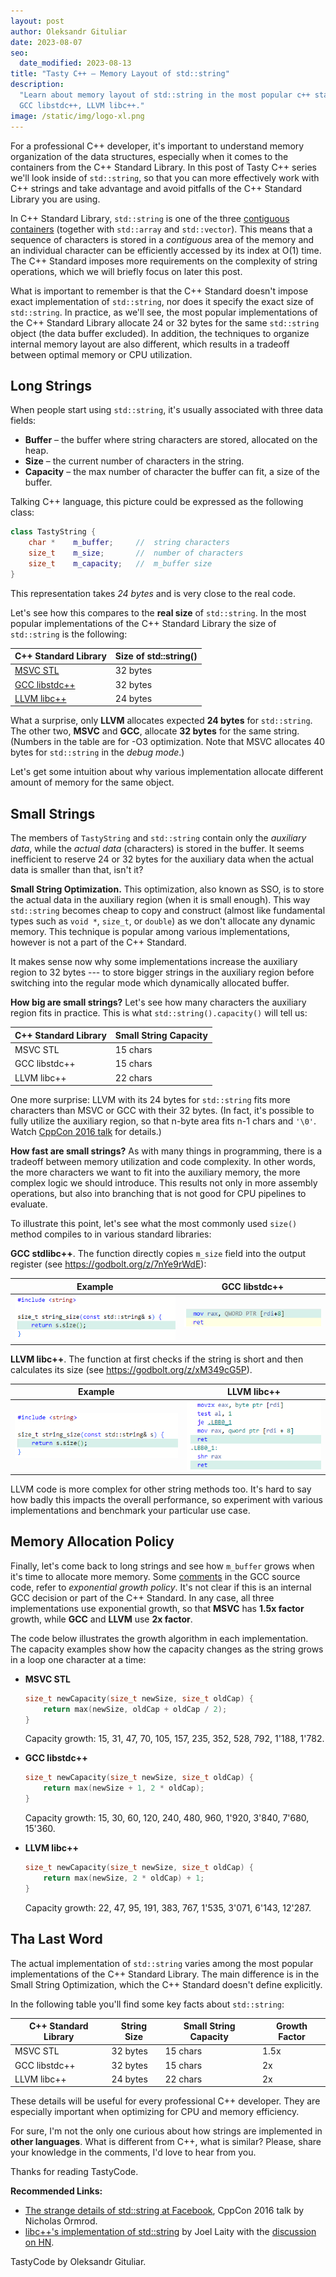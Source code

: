 ```yaml
---
layout: post
author: Oleksandr Gituliar
date: 2023-08-07
seo:
  date_modified: 2023-08-13
title: "Tasty C++ – Memory Layout of std::string"
description:
  "Learn about memory layout of std::string in the most popular c++ standard libraries: MSVC STL,
  GCC libstdc++, LLVM libc++."
image: /static/img/logo-xl.png
---
```


For a professional C++ developer, it's important to understand memory organization of the data
structures, especially when it comes to the containers from the C++ Standard Library. In this post
of Tasty C++ series we'll look inside of `std::string`, so that you can more effectively work with
C++ strings and take advantage and avoid pitfalls of the C++ Standard Library you are using.

In C++ Standard Library, `std::string` is one of the three [contiguous
containers](https://en.cppreference.com/w/cpp/named_req/ContiguousContainer) (together with
`std::array` and `std::vector`). This means that a sequence of characters is stored in a
_contiguous_ area of the memory and an individual character can be efficiently accessed by its index
at O(1) time. The C++ Standard imposes more requirements on the complexity of string operations,
which we will briefly focus on later this post.

What is important to remember is that the C++ Standard doesn't impose exact implementation of
`std::string`, nor does it specify the exact size of `std::string`. In practice, as we'll see, the
most popular implementations of the C++ Standard Library allocate 24 or 32 bytes for the same
`std::string` object (the data buffer excluded). In addition, the techniques to organize internal
memory layout are also different, which results in a tradeoff between optimal memory or CPU
utilization.

## Long Strings

When people start using `std::string`, it's usually associated with three data fields:

- **Buffer** – the buffer where string characters are stored, allocated on the heap.
- **Size** – the current number of characters in the string.
- **Capacity** – the max number of character the buffer can fit, a size of the buffer.

Talking C++ language, this picture could be expressed as the following class:

```cpp
class TastyString {
    char *    m_buffer;     //  string characters
    size_t    m_size;       //  number of characters
    size_t    m_capacity;   //  m_buffer size
}
```

This representation takes _24 bytes_ and is very close to the real code.

Let's see how this compares to the **real size** of `std::string`. In the most popular
implementations of the C++ Standard Library the size of `std::string` is the following:

| C++ Standard Library                                | Size of std::string() |
| --------------------------------------------------- | --------------------- |
| [MSVC STL](https://github.com/microsoft/STL)        | 32 bytes              |
| [GCC libstdc++](https://gcc.gnu.org/wiki/Libstdc++) | 32 bytes              |
| [LLVM libc++](https://libcxx.llvm.org/)             | 24 bytes              |

What a surprise, only **LLVM** allocates expected **24 bytes** for `std::string`. The other two,
**MSVC** and **GCC**, allocate **32 bytes** for the same string. (Numbers in the table are for -O3
optimization. Note that MSVC allocates 40 bytes for `std::string` in the _debug mode_.)

Let's get some intuition about why various implementation allocate different amount of memory for
the same object.

<!-- Is this information optimal to represent a string ?

In fact, the _capacity_ is not required. We can use _size_ and _buffer_ only, but when the string
grows, a new buffer should be allocated on the heap (because we can't tell how many extra characters
the current buffer can fit). Since heap allocation is slow, such allocations are avoided by tracking
the buffer capacity.

The _buffer_ is a [null terminated string](https://en.wikipedia.org/wiki/Null-terminated_string)
well known in C.

`TastyString` occupies 24 bytes, which is only 3x more than **fundamental types** such as `void *`,
`size_t`, or `double`. This means that `TastyString` is cheap to copy or pass by value as a function
argument. What is not cheap, however, is (1) copying the buffer, especially when the string is long,
and (2) allocating a buffer for a new, even small, copy of the string. -->

## Small Strings

The members of `TastyString` and `std::string` contain only the _auxiliary data_, while the _actual
data_ (characters) is stored in the buffer. It seems inefficient to reserve 24 or 32 bytes for the
auxiliary data when the actual data is smaller than that, isn't it?

**Small String Optimization.** This optimization, also known as SSO, is to store the actual data in
the auxiliary region (when it is small enough). This way `std::string` becomes cheap to copy and
construct (almost like fundamental types such as `void *`, `size_t`, or `double`) as we don't
allocate any dynamic memory. This technique is popular among various implementations, however is not
a part of the C++ Standard.

It makes sense now why some implementations increase the auxiliary region to 32 bytes --- to store
bigger strings in the auxiliary region before switching into the regular mode which dynamically
allocated buffer.

**How big are small strings?** Let's see how many characters the auxiliary region fits in practice.
This is what `std::string().capacity()` will tell us:

| C++ Standard Library | Small String Capacity |
| -------------------- | --------------------- |
| MSVC STL             | 15 chars              |
| GCC libstdc++        | 15 chars              |
| LLVM libc++          | 22 chars              |

One more surprise: LLVM with its 24 bytes for `std::string` fits more characters than MSVC or GCC
with their 32 bytes. (In fact, it's possible to fully utilize the auxiliary region, so that n-byte
area fits n-1 chars and `'\0'`. Watch
[CppCon 2016 talk](https://www.youtube.com/watch?v=kPR8h4-qZdk) for details.)

**How fast are small strings?** As with many things in programming, there is a tradeoff between
memory utilization and code complexity. In other words, the more characters we want to fit into the
auxiliary memory, the more complex logic we should introduce. This results not only in more assembly
operations, but also into branching that is not good for CPU pipelines to evaluate.

To illustrate this point, let's see what the most commonly used `size()` method compiles to in
various standard libraries:

**GCC stdlibc++**. The function directly copies `m_size` field into the output register (see
<https://godbolt.org/z/7nYe9rWdE>):

| Example                                                  | GCC libstdc++                                                 |
| -------------------------------------------------------- | ------------------------------------------------------------- |
| ![string size C++ code](/static/img/string-size-src.png) | ![string size GCC assembler](/static/img/string-size-gcc.png) |

**LLVM libc++**. The function at first checks if the string is short and then calculates its size
(see <https://godbolt.org/z/xM349cG5P>).

| Example                                                  | LLVM libc++                                                     |
| -------------------------------------------------------- | --------------------------------------------------------------- |
| ![string size C++ code](/static/img/string-size-src.png) | ![string size LLVM assembler](/static/img/string-size-llvm.png) |

LLVM code is more complex for other string methods too. It's hard to say how badly this impacts the
overall performance, so experiment with various implementations and benchmark your particular use
case.

## Memory Allocation Policy

Finally, let's come back to long strings and see how `m_buffer` grows when it's time to allocate
more memory. Some
[comments](https://github.com/gcc-mirror/gcc/blob/master/libstdc%2B%2B-v3/include/bits/basic_string.tcc#L142)
in the GCC source code, refer to _exponential growth policy_. It's not clear if this is an internal
GCC decision or part of the C++ Standard. In any case, all three implementations use exponential
growth, so that **MSVC** has **1.5x factor** growth, while **GCC** and **LLVM** use **2x factor**.

The code below illustrates the growth algorithm in each implementation. The capacity examples show
how the capacity changes as the string grows in a loop one character at a time:

- **MSVC STL**

  ```cpp
  size_t newCapacity(size_t newSize, size_t oldCap) {
      return max(newSize, oldCap + oldCap / 2);
  }
  ```

  Capacity growth: 15, 31, 47, 70, 105, 157, 235, 352, 528, 792, 1'188, 1'782.

- **GCC libstdc++**

  ```cpp
  size_t newCapacity(size_t newSize, size_t oldCap) {
      return max(newSize + 1, 2 * oldCap);
  }
  ```

  Capacity growth: 15, 30, 60, 120, 240, 480, 960, 1'920, 3'840, 7'680, 15'360.

- **LLVM libc++**

  ```cpp
  size_t newCapacity(size_t newSize, size_t oldCap) {
      return max(newSize, 2 * oldCap) + 1;
  }
  ```

  Capacity growth: 22, 47, 95, 191, 383, 767, 1'535, 3'071, 6'143, 12'287.

## Tha Last Word

The actual implementation of `std::string` varies among the most popular implementations of the C++
Standard Library. The main difference is in the Small String Optimization, which the C++ Standard
doesn't define explicitly.

In the following table you'll find some key facts about `std::string`:

| C++ Standard Library | String Size | Small String Capacity | Growth Factor |
| -------------------- | ----------- | --------------------- | ------------- |
| MSVC STL             | 32 bytes    | 15 chars              | 1.5x          |
| GCC libstdc++        | 32 bytes    | 15 chars              | 2x            |
| LLVM libc++          | 24 bytes    | 22 chars              | 2x            |

These details will be useful for every professional C++ developer. They are especially important
when optimizing for CPU and memory efficiency.

For sure, I'm not the only one curious about how strings are implemented in **other languages**.
What is different from C++, what is similar? Please, share your knowledge in the comments, I'd love
to hear from you.

Thanks for reading TastyCode.

**Recommended Links:**

- [The strange details of std::string at Facebook](https://www.youtube.com/watch?v=kPR8h4-qZdk),
  CppCon 2016 talk by Nicholas Ormrod.
- [libc++'s implementation of std::string](https://joellaity.com/2020/01/31/string.html) by Joel
  Laity with the [discussion on HN](https://news.ycombinator.com/item?id=22198158).

TastyCode by Oleksandr Gituliar.
